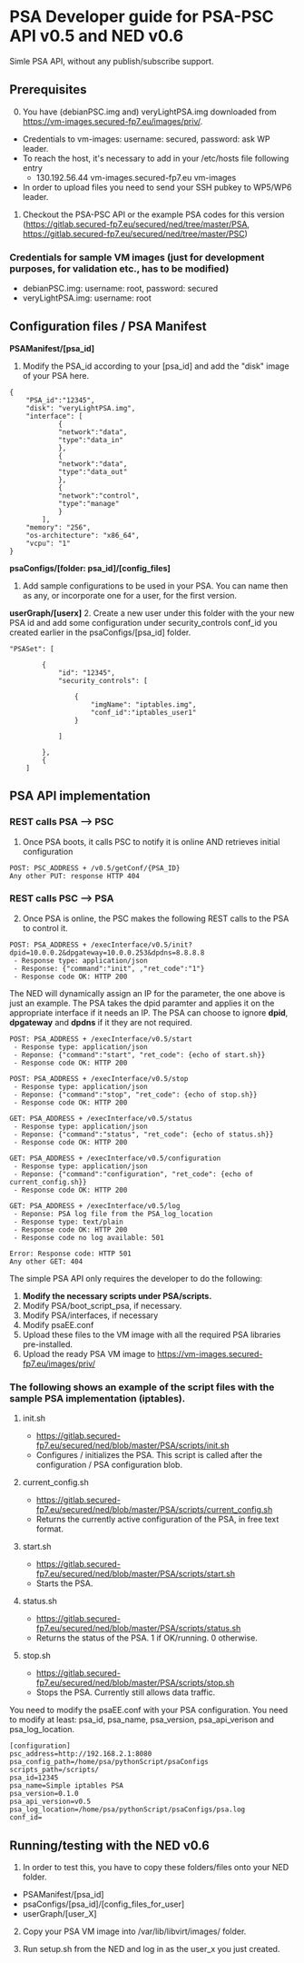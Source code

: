 # PSA Developer guide for PSA-PSC API v0.5 and NED v0.6

Simle PSA API, without any publish/subscribe support.

## Prerequisites
0. You have (debianPSC.img and) veryLightPSA.img downloaded from https://vm-images.secured-fp7.eu/images/priv/.
+ Credentials to vm-images: username: secured, password: ask WP leader.
+ To reach the host, it's necessary to add in your /etc/hosts file following entry
   + 130.192.56.44 vm-images.secured-fp7.eu vm-images
+ In order to upload files you need to send your SSH pubkey to WP5/WP6 leader.

1. Checkout the PSA-PSC API or the example PSA codes for this version (https://gitlab.secured-fp7.eu/secured/ned/tree/master/PSA, https://gitlab.secured-fp7.eu/secured/ned/tree/master/PSC)

### Credentials for sample VM images (just for development purposes, for validation etc., has to be modified)
+ debianPSC.img: username: root, password: secured
+ veryLightPSA.img: username: root 


## Configuration files / PSA Manifest

__PSAManifest/[psa_id]__

1. Modify the PSA_id according to your [psa_id] and add  the "disk" image of your PSA here. 

```
{
	"PSA_id":"12345",
	"disk": "veryLightPSA.img",
	"interface": [
			{
			"network":"data", 
			"type":"data_in"
			},
			{
			"network":"data", 
			"type":"data_out"
			},
			{
			"network":"control", 
			"type":"manage"
			}
		],
	"memory": "256",
	"os-architecture": "x86_64",
	"vcpu": "1"
}
```


__psaConfigs/[folder: psa_id]/[config_files]__
1. Add sample configurations to be used in your PSA. You can name then as any, or incorporate one for a user, for the first version.


__userGraph/[userx]__
2. Create a new user under this folder with the your new PSA id and add some configuration under security_controls conf_id you created earlier in the psaConfigs/[psa_id] folder.
```
"PSASet": [
		
		{
			"id": "12345",
			"security_controls": [
				
				{
					"imgName": "iptables.img",
					"conf_id":"iptables_user1"
				}
				
			] 
			
		},
        {
	]
```

## PSA API implementation

### __REST calls PSA --> PSC__
1. Once PSA boots, it calls PSC to notify it is online AND retrieves initial configuration

```
POST: PSC_ADDRESS + /v0.5/getConf/{PSA_ID}
Any other PUT: response HTTP 404
```

### __REST calls PSC --> PSA__
2. Once PSA is online, the PSC makes the following REST calls to the PSA to control it.


```
POST: PSA_ADDRESS + /execInterface/v0.5/init?dpid=10.0.0.2&dpgateway=10.0.0.253&dpdns=8.8.8.8
 - Response type: application/json
 - Response: {"command":"init", ,"ret_code":"1"}
 - Response code OK: HTTP 200
```
The NED will dynamically assign an IP for the parameter, the one above is just an example.
The PSA takes the dpid paramter and applies it on the appropriate interface if it needs an IP.
The PSA can choose to ignore **dpid**, **dpgateway** and **dpdns** if it they are not required.


```
POST: PSA_ADDRESS + /execInterface/v0.5/start
 - Response type: application/json
 - Reponse: {"command":"start", "ret_code": {echo of start.sh}}
 - Response code OK: HTTP 200
```

```
POST: PSA_ADDRESS + /execInterface/v0.5/stop
 - Response type: application/json
 - Reponse: {"command":"stop", "ret_code": {echo of stop.sh}}
 - Response code OK: HTTP 200
```

```
GET: PSA_ADDRESS + /execInterface/v0.5/status
 - Response type: application/json
 - Reponse: {"command":"status", "ret_code": {echo of status.sh}}
 - Response code OK: HTTP 200
```

```
GET: PSA_ADDRESS + /execInterface/v0.5/configuration
 - Response type: application/json
 - Reponse: {"command":"configuration", "ret_code": {echo of current_config.sh}}
 - Response code OK: HTTP 200
```

```
GET: PSA_ADDRESS + /execInterface/v0.5/log
 - Reponse: PSA log file from the PSA_log_location
 - Response type: text/plain
 - Response code OK: HTTP 200
 - Response code no log available: 501
```
```
Error: Response code: HTTP 501
Any other GET: 404
```



The simple PSA API only requires the developer to do the following:
1. __Modify the necessary scripts under PSA/scripts.__
2. Modify PSA/boot_script_psa, if necessary.
3. Modify PSA/interfaces, if necessary
4. Modify psaEE.conf
5. Upload these files to the VM image with all the required PSA libraries pre-installed.
6. Upload the ready PSA VM image to https://vm-images.secured-fp7.eu/images/priv/

###  The following shows an example of the script files with the sample PSA implementation (iptables).

1. init.sh

    + https://gitlab.secured-fp7.eu/secured/ned/blob/master/PSA/scripts/init.sh
    + Configures / initializes the PSA. This script is called after the configuration / PSA configuration blob.

2. current_config.sh

    + https://gitlab.secured-fp7.eu/secured/ned/blob/master/PSA/scripts/current_config.sh
    + Returns the currently active configuration of the PSA, in free text format.

3. start.sh

    + https://gitlab.secured-fp7.eu/secured/ned/blob/master/PSA/scripts/start.sh
    + Starts the PSA. 

4. status.sh

    + https://gitlab.secured-fp7.eu/secured/ned/blob/master/PSA/scripts/status.sh
    + Returns the status of the PSA. 1 if OK/running. 0 otherwise.

5. stop.sh

    + https://gitlab.secured-fp7.eu/secured/ned/blob/master/PSA/scripts/stop.sh
    + Stops the PSA. Currently still allows data traffic.


You need to modify the psaEE.conf with your PSA configuration. You need to modify at least: psa_id, psa_name, psa_version, psa_api_verison and psa_log_location.

```
[configuration]
psc_address=http://192.168.2.1:8080
psa_config_path=/home/psa/pythonScript/psaConfigs
scripts_path=/scripts/
psa_id=12345
psa_name=Simple iptables PSA
psa_version=0.1.0
psa_api_version=v0.5
psa_log_location=/home/psa/pythonScript/psaConfigs/psa.log
conf_id=
```


## Running/testing with the NED v0.6

1. In order to test this, you have to copy these folders/files onto your NED folder.

+ PSAManifest/[psa_id]
+ psaConfigs/[psa_id]/[config_files_for_user]
+ userGraph/[user_X]

2. Copy your PSA VM image into /var/lib/libvirt/images/ folder.

3. Run setup.sh from the NED and log in as the user_x you just created.
